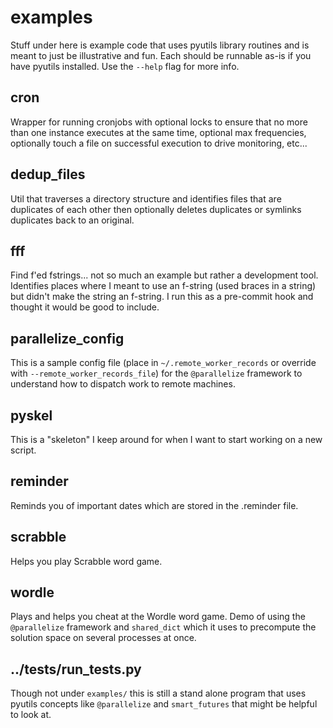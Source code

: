 # examples

Stuff under here is example code that uses pyutils library routines and
is meant to just be illustrative and fun.  Each should be runnable as-is
if you have pyutils installed.  Use the `--help` flag for more info.

## cron

Wrapper for running cronjobs with optional locks to ensure that no
more than one instance executes at the same time, optional max
frequencies, optionally touch a file on successful execution to
drive monitoring, etc...

## dedup_files
Util that traverses a directory structure and identifies files that
are duplicates of each other then optionally deletes duplicates or
symlinks duplicates back to an original.

## fff
Find f'ed fstrings... not so much an example but rather a
development tool.  Identifies places where I meant to use an
f-string (used braces in a string) but didn't make the string an
f-string.  I run this as a pre-commit hook and thought it would be
good to include.

## parallelize_config
This is a sample config file (place in `~/.remote_worker_records` or
override with `--remote_worker_records_file`) for the `@parallelize`
framework to understand how to dispatch work to remote machines.

## pyskel
This is a "skeleton" I keep around for when I want to start
working on a new script.

## reminder
Reminds you of important dates which are stored in the .reminder
file.

## scrabble
Helps you play Scrabble word game.

## wordle
Plays and helps you cheat at the Wordle word game.  Demo of using
the `@parallelize` framework and `shared_dict` which it uses to
precompute the solution space on several processes at once.

## ../tests/run_tests.py
Though not under `examples/` this is still a stand alone program that
uses pyutils concepts like `@parallelize` and `smart_futures` that might
be helpful to look at.

